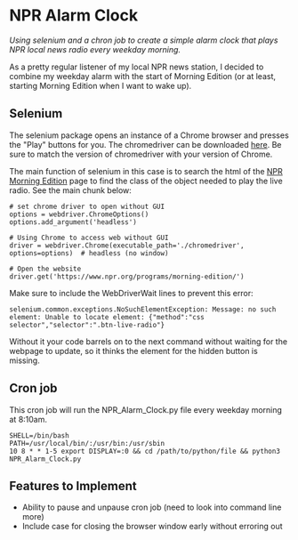 # NPR Alarm Clock
_Using selenium and a chron job to create a simple alarm clock that plays NPR local news radio every weekday morning._

As a pretty regular listener of my local NPR news station, I decided to combine my weekday alarm with the start of Morning Edition (or at least, starting Morning Edition when I want to wake up).

## Selenium 
The selenium package opens an instance of a Chrome browser and presses the "Play" buttons for you. The chromedriver can be downloaded [here](
https://chromedriver.chromium.org/downloads). Be sure to match the version of chromedriver with your version of Chrome.

The main function of selenium in this case is to search the html of the [NPR Morning Edition](https://www.npr.org/programs/morning-edition/) page to find the class of the object needed to play the live radio. See the main chunk below:

```
# set chrome driver to open without GUI
options = webdriver.ChromeOptions()
options.add_argument('headless')

# Using Chrome to access web without GUI
driver = webdriver.Chrome(executable_path='./chromedriver', options=options)  # headless (no window)

# Open the website
driver.get('https://www.npr.org/programs/morning-edition/')
```

Make sure to include the WebDriverWait lines to prevent this error:
```
selenium.common.exceptions.NoSuchElementException: Message: no such element: Unable to locate element: {"method":"css selector","selector":".btn-live-radio"}
```
Without it your code barrels on to the next command without waiting for the webpage to update, so it thinks the element for the hidden button is missing.

## Cron job
This cron job will run the NPR_Alarm_Clock.py file every weekday morning at 8:10am. 

```
SHELL=/bin/bash
PATH=/usr/local/bin/:/usr/bin:/usr/sbin
10 8 * * 1-5 export DISPLAY=:0 && cd /path/to/python/file && python3 NPR_Alarm_Clock.py
```

## Features to Implement
- Ability to pause and unpause cron job (need to look into command line more)
- Include case for closing the browser window early without erroring out

